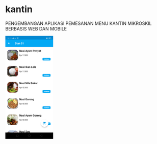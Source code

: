 # kantin
PENGEMBANGAN APLIKASI PEMESANAN MENU KANTIN MIKROSKIL BERBASIS WEB DAN MOBILE

<img src="Pelanggan/Screenshot_2019-09-25-19-13-11-28_8515baea2551b91f38fa04af4a74a7ce.png" width="150">

